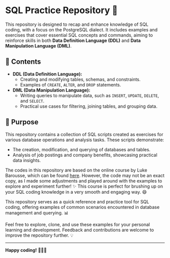 # SQL Practice Repository 🚀

This repository is designed to recap and enhance knowledge of SQL coding, with a focus on the PostgreSQL dialect. It includes examples and exercises that cover essential SQL concepts and commands, aiming to reinforce skills in both **Data Definition Language (DDL)** and **Data Manipulation Language (DML)**.

## 📂 Contents
- **DDL (Data Definition Language):**
  - Creating and modifying tables, schemas, and constraints.
  - Examples of `CREATE`, `ALTER`, and `DROP` statements.
- **DML (Data Manipulation Language):**
  - Writing queries to manipulate data, such as `INSERT`, `UPDATE`, `DELETE`, and `SELECT`.
  - Practical use cases for filtering, joining tables, and grouping data.

## 🎯 Purpose
This repository contains a collection of SQL scripts created as exercises for various database operations and analysis tasks. These scripts demonstrate:
- The creation, modification, and querying of databases and tables.
- Analysis of job postings and company benefits, showcasing practical data insights.

The codes in this repository are based on the online course by Luke Barousse, which can be found [here](https://www.lukebarousse.com/sql). However, the code may not be an exact copy, as I made some adjustments and played around with the examples to explore and experiment further! ✨ This course is perfect for brushing up on your SQL coding knowledge in a very smooth and engaging way. 😄

This repository serves as a quick reference and practice tool for SQL coding, offering examples of common scenarios encountered in database management and querying. 📊

Feel free to explore, clone, and use these examples for your personal learning and development. Feedback and contributions are welcome to improve the repository further. 💡

---

**Happy coding!** 🧑‍💻✨
